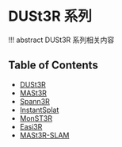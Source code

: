 # DUSt3R 系列

!!! abstract
    DUSt3R 系列相关内容

## Table of Contents

- [DUSt3R](dust3r/)
- [MASt3R](mast3r/)
- [Spann3R](spanner/)
- [InstantSplat](instant-splat/)
- [MonST3R](monster/)
- [Easi3R](easier/)
- [MASt3R-SLAM](mast3r-slam/)